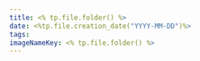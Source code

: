 ```yaml
---
title: <% tp.file.folder() %>
date: <%tp.file.creation_date("YYYY-MM-DD")%>
tags: 
imageNameKey: <% tp.file.folder() %>
---
```


